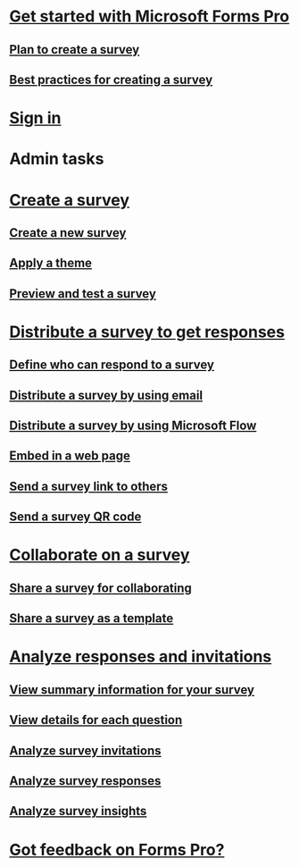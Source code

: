 # [Get started with Microsoft Forms Pro](get-started-microsoft-forms-pro.md)  
## [Plan to create a survey](plan-to-create-a-survey.md)  
## [Best practices for creating a survey](best-practices-to-create-a-survey.md)  

# [Sign in](sign-in.md)  

# Admin tasks

# [Create a survey](create-survey.md)
## [Create a new survey](create-new-survey.md)
## [Apply a theme](apply-theme.md)  
## [Preview and test a survey](preview-and-test-survey.md)  

# [Distribute a survey to get responses](distribute-survey.md)  
## [Define who can respond to a survey](define-who-can-respond-to-a-survey.md)  
## [Distribute a survey by using email](distribute-survey-email.md)  
## [Distribute a survey by using Microsoft Flow](distribute-survey-microsoft-flow.md)  
## [Embed in a web page](embed-in-web-page.md)  
## [Send a survey link to others](send-survey-link.md)  
## [Send a survey QR code](send-survey-qrcode.md)  

# [Collaborate on a survey](collaborate-on-survey.md)  
## [Share a survey for collaborating](share-a-survey-collaborate.md)  
## [Share a survey as a template](share-a-survey-template.md)  

# [Analyze responses and invitations](analyze-responses-invites.md)  
## [View summary information for your survey](view-summary-information.md)  
## [View details for each question](view-details-each-question.md)  
## [Analyze survey invitations](analyze-survey-invitations.md)  
## [Analyze survey responses](analyze-survey-responses.md)  
## [Analyze survey insights](analyze-survey-insights.md)  

# [Got feedback on Forms Pro?](got-feedback-on-forms-pro.md) 
